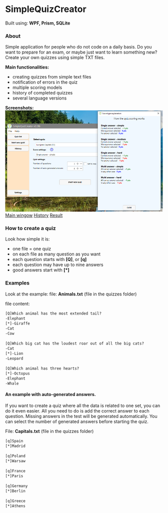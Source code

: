 # SimpleQuizCreator

Built using: **WPF, Prism, SQLite**

### About
Simple application for people who do not code on a daily basis. Do you want to prepare for an exam, or maybe just want to learn something new?
Create your own quizzes using simple TXT files.

**Main functionalities:**
- creating quizzes from simple text files
- notification of errors in the quiz
- multiple scoring models
- history of completed quizzes
- several language versions 

**Screenshots:**
![Scoring](docs/screen_scoring.png)
[Main wingow](docs/screen_main.png)
[History](docs/screen_history.png)
[Result](docs/screen_result.png)


### How to create a quiz

Look how simple it is:
- one file = one quiz
- on each file as many question as you want
- each question starts with __[Q]__, or __[q]__
- each question may have up to nine answers
- good answers start with __[*]__

### Examples

Look at the example:
file:  **Animals.txt** (file in the quizzes folder)

file content:

    [Q]Which animal has the most extended tail?
    -Elephant
    [*]-Giraffe
    -Cat
    -Cow

    [Q]Which big cat has the loudest roar out of all the big cats?
    -Cat
    [*]-Lion
    -Leopard

    [Q]Which animal has three hearts?
    [*]-Octopus
    -Elephant
    -Whale

#### An example with auto-generated answers. 

If you want to create a quiz where all the data is related to one set, you can do it even easier. All you need to do is add the correct answer to each question. 
Missing answers in the test will be generated automatically.
You can select the number of generated answers before starting the quiz. 

File: **Capitals.txt** (file in the quizzes folder) 

    [q]Spain
    [*]Madrid

    [q]Poland
    [*]Warsaw

    [q]France
    [*]Paris

    [q]Germany
    [*]Berlin

    [q]Greece
    [*]Athens